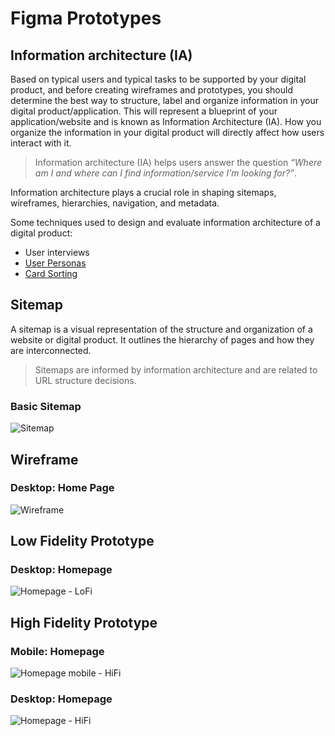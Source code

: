 # Figma Prototypes

## Information architecture (IA)

Based on typical users and typical tasks to be supported by your digital product, and before creating wireframes and prototypes, you should determine the best way to structure, label and organize information in your digital product/application. This will represent a blueprint of your application/website and is known as Information Architecture (IA). How you organize the information in your digital product will directly affect how users interact with it.

> Information architecture (IA) helps users answer the question _“Where am I and where can I find information/service I’m looking for?”_.

Information architecture plays a crucial role in shaping sitemaps, wireframes, hierarchies, navigation, and metadata.

Some techniques used to design and evaluate information architecture of a digital product:

- User interviews
- [User Personas](https://youtu.be/XnG4c4gXaQY?si=Y9kI7TxMG6iU7uHb)
- [Card Sorting](https://careerfoundry.com/en/blog/ux-design/what-is-card-sorting/)

## Sitemap

A sitemap is a visual representation of the structure and organization of a website or digital product. It outlines the hierarchy of pages and how they are interconnected.

> Sitemaps are informed by information architecture and are related to URL structure decisions.

### Basic Sitemap

![Sitemap](sitemap.png)

## Wireframe

### Desktop: Home Page

![Wireframe](wireframe.png)

## Low Fidelity Prototype

### Desktop: Homepage

![Homepage - LoFi](homepage_lofi.png)

## High Fidelity Prototype

### Mobile: Homepage

![Homepage mobile - HiFi](homepage_hifi_mobile.png)

### Desktop: Homepage

![Homepage - HiFi](homepage_hifi.png)
